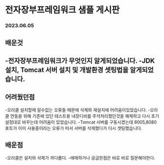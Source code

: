 # 전자장부프레임워크 샘플 게시판
### 2023.06.05


## 배운것 
-전자장부프레임워크가 무엇인지 알게되었습니다.
-JDK설치, Tomcat 서버 설치 및 개발환경 셋팅법을 알게되었습니다.
-

## 어려웠던점
-오라클 설치할때 알수없는 오류들 때문에 삭제와 재설치에 어려움이있었습니다.
-오라클 연동을 위해 기존에 있던 테스트용 내장디비를 주석처리했던것을 해제하고 다시 초기 설정대로 바꾸는데 어려움이 있었습니다.
-Tomcat 서버를 구동시켰는데 8005,8080 포트가 이미 사용중이라는 오류가 떠서 서버를 삭제했다가 다시 셋팅했습니다.

## 배운점
-오라클은 설치와 삭제가 까다롭다.
-애매하거나 궁금한점은 바로 바로 질문해야한다.

